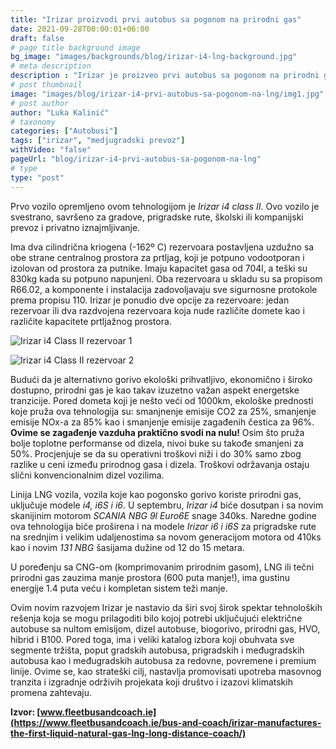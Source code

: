 ```yaml
---
title: "Irizar proizvodi prvi autobus sa pogonom na prirodni gas"
date: 2021-09-28T00:00:01+06:00
draft: false
# page title background image
bg_image: "images/backgrounds/blog/irizar-i4-lng-background.jpg"
# meta description
description : "Irizar je proizveo prvi autobus sa pogonom na prirodni gas, **Irizar i4**, koji sa punim rezervoarom može da pređe više od 1000km i samim tim je pogodan za međugradske rute. Ova opcija je dodatak širokom spektru tehnologija i održivih goriva koje irizar trenutno nudi."
# post thumbnail
image: "images/blog/irizar-i4-prvi-autobus-sa-pogonom-na-lng/img1.jpg"
# post author
author: "Luka Kalinić"
# taxonomy
categories: ["Autobusi"]
tags: ["irizar", "medjugradski prevoz"]
withVideo: "false"
pageUrl: "blog/irizar-i4-prvi-autobus-sa-pogonom-na-lng"
# type
type: "post"
---
```


Prvo vozilo opremljeno ovom tehnologijom je *Irizar i4 class II*. Ovo vozilo je svestrano, savršeno za gradove, prigradske rute, školski ili kompanijski prevoz i privatno iznajmljivanje.

Ima dva cilindrična kriogena (-162º C) rezervoara postavljena uzdužno sa obe strane centralnog prostora za prtljag, koji je potpuno vodootporan i izolovan od prostora za putnike. Imaju kapacitet gasa od 704l, a teški su 830kg kada su potpuno napunjeni. Oba rezervoara u skladu su sa propisom R66.02, a komponente i instalacija zadovoljavaju sve sigurnosne protokole prema propisu 110. Irizar je ponudio dve opcije za rezervoare: jedan rezervoar ili dva razdvojena rezervoara koja nude različite domete kao i različite kapacitete prtljažnog prostora.

![Irizar i4 Class II rezervoar 1](/images/blog/irizar-i4-prvi-autobus-sa-pogonom-na-lng/img2.jpg "Irizar i4 Class II rezervoar 1")

![Irizar i4 Class II rezervoar 2](/images/blog/irizar-i4-prvi-autobus-sa-pogonom-na-lng/img3.jpg "Irizar i4 Class II rezervoar 2")

Budući da je alternativno gorivo ekološki prihvatljivo, ekonomično i široko dostupno, prirodni gas je kao takav izuzetno važan aspekt energetske tranzicije. Pored dometa koji je nešto veći od 1000km, ekološke prednosti koje pruža ova tehnologija su: smanjnenje emisije CO2 za 25%, smanjenje emisije NOx-a za 85% kao i smanjenje emisije zagađenih čestica za 96%. **Ovime se zagađenje vazduha praktično svodi na nulu!** Osim što pruža bolje toplotne performanse od dizela, nivoi buke su takođe smanjeni za 50%. Procjenjuje se da su operativni troškovi niži i do 30% samo zbog razlike u ceni između prirodnog gasa i dizela. Troškovi održavanja ostaju slični konvencionalnim dizel vozilima.

Linija LNG vozila, vozila koje kao pogonsko gorivo koriste prirodni gas, uključuje modele *i4, i6S i i6*. U septembru, *Irizar i4* biće dosutpan i sa novim skanijinim motorom *SCANIA NBG 9l Euro6E* snage 340ks. Naredne godine ova tehnologija biće proširena i na modele *Irizar i6 i i6S* za prigradske rute na srednjim i velikim udaljenostima sa novom generacijom motora od 410ks kao i novim *131 NBG* šasijama dužine od 12 do 15 metara.

U poređenju sa CNG-om (komprimovanim prirodnim gasom), LNG ili tečni prirodni gas zauzima manje prostora (600 puta manje!), ima gustinu energije 1.4 puta veću i kompletan sistem teži manje.

Ovim novim razvojem Irizar je nastavio da širi svoj širok spektar tehnoloških rešenja koja se mogu prilagoditi bilo kojoj potrebi uključujući električne autobuse sa nultom emisijom, dizel autobuse, biogorivo, prirodni gas, HVO, hibrid i B100. Pored toga, ima i veliki katalog izbora koji obuhvata sve segmente tržišta, poput gradskih autobusa, prigradskih i međugradskih autobusa kao i međugradskih autobusa za redovne, povremene i premium linije. Ovime se, kao strateški cilj, nastavlja promovisati upotreba masovnog tranzita i izgradnje održivih projekata koji društvo i izazovi klimatskih promena zahtevaju.

**Izvor: [www.fleetbusandcoach.ie](https://www.fleetbusandcoach.ie/bus-and-coach/irizar-manufactures-the-first-liquid-natural-gas-lng-long-distance-coach/)**